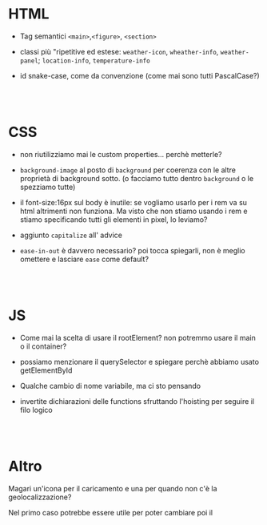 # HTML

- Tag semantici `<main>`,`<figure>`, `<section>`

- classi più "ripetitive ed estese: `weather-icon`, `wheather-info`, `weather-panel`; `location-info`, `temperature-info`

- id snake-case, come da convenzione (come mai sono tutti PascalCase?)

<br>
<br>

# CSS

- non riutilizziamo mai le custom properties... perchè metterle?

- `background-image` al posto di `background` per coerenza con le altre proprietà di background sotto. (o facciamo tutto dentro `background` o le spezziamo tutte)

- il font-size:16px sul body è inutile: se vogliamo usarlo per i rem va su html altrimenti non funziona. Ma visto che non stiamo usando i rem e stiamo specificando tutti gli elementi in pixel, lo leviamo?

- aggiunto `capitalize` all' advice

- `ease-in-out` è davvero necessario? poi tocca spiegarli, non è meglio omettere e lasciare `ease` come default?

<br>
<br>

# JS

- Come mai la scelta di usare il rootElement? non potremmo usare il main o il container?

- possiamo menzionare il querySelector e spiegare perchè abbiamo usato getElementById

- Qualche cambio di nome variabile, ma ci sto pensando

- invertite dichiarazioni delle functions sfruttando l'hoisting per seguire il filo logico

<br>
<br>

# Altro

Magari un'icona per il caricamento e una per quando non c'è la geolocalizzazione?

Nel primo caso potrebbe essere utile per poter cambiare poi il
